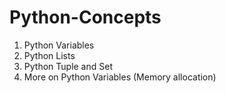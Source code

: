 # Python-Concepts

1. Python Variables
2. Python Lists
3. Python Tuple and Set 
4. More on Python Variables (Memory allocation)
